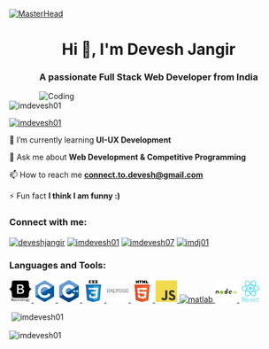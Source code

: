 [![MasterHead](https://camo.githubusercontent.com/48ec00ed4c84e771db4a1db90b56352923a8d644452a32b434d68e97006c9337/68747470733a2f2f63686b736b696c6c732e636f6d2f77702d636f6e74656e742f75706c6f6164732f323032302f30342f504e432d416e696d617465642d42616e6e6572732e676966)](https://imdevesh01.github.io/port/)
<h1 align="center">Hi 👋, I'm Devesh Jangir</h1>
<h3 align="center">A passionate Full Stack Web Developer from India</h3>
<img align="right" alt="Coding" width="450" src="https://user-images.githubusercontent.com/56535991/121919004-354b3400-cd54-11eb-968b-5c5c3af89598.gif">

<p align="left"> <img src="https://komarev.com/ghpvc/?username=imdevesh01&label=Profile%20views&color=0e75b6&style=flat" alt="imdevesh01" /> </p>

<p align="left"> <a href="https://twitter.com/imdevesh01" target="blank"><img src="https://img.shields.io/twitter/follow/imdevesh01?logo=twitter&style=for-the-badge" alt="imdevesh01" /></a> </p>

🌱 I’m currently learning **UI-UX Development**

💬 Ask me about **Web Development & Competitive Programming**

📫 How to reach me **connect.to.devesh@gmail.com**

⚡ Fun fact **I think I am funny :)**

<h3 align="left">Connect with me:</h3>
<p align="left">
<a href="https://linkedin.com/in/deveshjangir" target="blank"><img align="center" src="https://raw.githubusercontent.com/rahuldkjain/github-profile-readme-generator/master/src/images/icons/Social/linked-in-alt.svg" alt="deveshjangir" height="30" width="40" /></a>
<a href="https://instagram.com/imdevesh01" target="blank"><img align="center" src="https://raw.githubusercontent.com/rahuldkjain/github-profile-readme-generator/master/src/images/icons/Social/instagram.svg" alt="imdevesh01" height="30" width="40" /></a>
<a href="https://www.codechef.com/users/imdevesh07" target="blank"><img align="center" src="https://cdn.jsdelivr.net/npm/simple-icons@3.1.0/icons/codechef.svg" alt="imdevesh07" height="30" width="40" /></a>
<a href="https://codeforces.com/profile/imdj01" target="blank"><img align="center" src="https://raw.githubusercontent.com/rahuldkjain/github-profile-readme-generator/master/src/images/icons/Social/codeforces.svg" alt="imdj01" height="30" width="40" /></a>
</p>

<h3 align="left">Languages and Tools:</h3>
<p align="left"> <a href="https://getbootstrap.com" target="_blank" rel="noreferrer"> <img src="https://raw.githubusercontent.com/devicons/devicon/master/icons/bootstrap/bootstrap-plain-wordmark.svg" alt="bootstrap" width="40" height="40"/> </a> <a href="https://www.cprogramming.com/" target="_blank" rel="noreferrer"> <img src="https://raw.githubusercontent.com/devicons/devicon/master/icons/c/c-original.svg" alt="c" width="40" height="40"/> </a> <a href="https://www.w3schools.com/cpp/" target="_blank" rel="noreferrer"> <img src="https://raw.githubusercontent.com/devicons/devicon/master/icons/cplusplus/cplusplus-original.svg" alt="cplusplus" width="40" height="40"/> </a> <a href="https://www.w3schools.com/css/" target="_blank" rel="noreferrer"> <img src="https://raw.githubusercontent.com/devicons/devicon/master/icons/css3/css3-original-wordmark.svg" alt="css3" width="40" height="40"/> </a> <a href="https://expressjs.com" target="_blank" rel="noreferrer"> <img src="https://raw.githubusercontent.com/devicons/devicon/master/icons/express/express-original-wordmark.svg" alt="express" width="40" height="40"/> </a> <a href="https://www.w3.org/html/" target="_blank" rel="noreferrer"> <img src="https://raw.githubusercontent.com/devicons/devicon/master/icons/html5/html5-original-wordmark.svg" alt="html5" width="40" height="40"/> </a> <a href="https://developer.mozilla.org/en-US/docs/Web/JavaScript" target="_blank" rel="noreferrer"> <img src="https://raw.githubusercontent.com/devicons/devicon/master/icons/javascript/javascript-original.svg" alt="javascript" width="40" height="40"/> </a> <a href="https://www.mathworks.com/" target="_blank" rel="noreferrer"> <img src="https://upload.wikimedia.org/wikipedia/commons/2/21/Matlab_Logo.png" alt="matlab" width="40" height="40"/> </a> <a href="https://nodejs.org" target="_blank" rel="noreferrer"> <img src="https://raw.githubusercontent.com/devicons/devicon/master/icons/nodejs/nodejs-original-wordmark.svg" alt="nodejs" width="40" height="40"/> </a> <a href="https://reactjs.org/" target="_blank" rel="noreferrer"> <img src="https://raw.githubusercontent.com/devicons/devicon/master/icons/react/react-original-wordmark.svg" alt="react" width="40" height="40"/> </a> </p>

<p>&nbsp;<img align="center" src="https://github-readme-stats.vercel.app/api?username=imdevesh01&show_icons=true&locale=en" alt="imdevesh01" /></p>

<p><img align="center" src="https://github-readme-streak-stats.herokuapp.com/?user=imdevesh01&" alt="imdevesh01" /></p>
